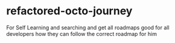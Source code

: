 # refactored-octo-journey
For Self Learning and searching and get all roadmaps good for all developers how they can follow the correct roadmap for him
